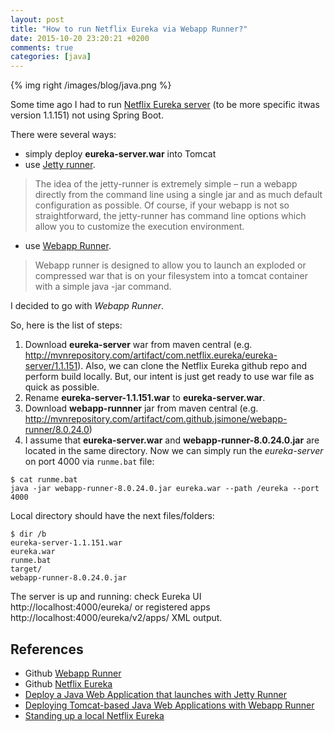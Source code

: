 ```yaml
---
layout: post
title: "How to run Netflix Eureka via Webapp Runner?"
date: 2015-10-20 23:20:21 +0200
comments: true
categories: [java]
---
```


{% img right  /images/blog/java.png %}

Some time ago I had to run [Netflix Eureka server](https://github.com/Netflix/eureka) (to be more specific itwas version 1.1.151) not using Spring Boot.

There were several ways: 

- simply deploy **eureka-server.war** into Tomcat
- use [Jetty runner](http://www.eclipse.org/jetty/documentation/current/runner.html). 
>The idea of the jetty-runner is extremely simple – run a webapp directly from the command line using a single jar and as much default configuration as possible. Of course, if your webapp is not so straightforward, the jetty-runner has command line options which allow you to customize the execution environment.
- use [Webapp Runner](https://github.com/jsimone/webapp-runner). 
>Webapp runner is designed to allow you to launch an exploded or compressed war that is on your filesystem into a tomcat container with a simple java -jar command.

I decided to go with *Webapp Runner*.

So, here is the list of steps:

1. Download **eureka-server** war from maven central (e.g. http://mvnrepository.com/artifact/com.netflix.eureka/eureka-server/1.1.151). Also, we can clone the Netflix Eureka github repo and perform build locally. But, our intent is just get ready to use war file as quick as possible.
2. Rename **eureka-server-1.1.151.war** to **eureka-server.war**. 
3. Download **webapp-runnner** jar from maven central (e.g. http://mvnrepository.com/artifact/com.github.jsimone/webapp-runner/8.0.24.0)
4. I assume that **eureka-server.war** and **webapp-runner-8.0.24.0.jar** are located in the same directory. Now we can simply run the *eureka-server* on port 4000 via `runme.bat` file:
```
$ cat runme.bat
java -jar webapp-runner-8.0.24.0.jar eureka.war --path /eureka --port 4000
```

Local directory should have the next files/folders:
```
$ dir /b
eureka-server-1.1.151.war
eureka.war
runme.bat
target/
webapp-runner-8.0.24.0.jar
```

The server is up and running: check Eureka UI http://localhost:4000/eureka/ or registered apps http://localhost:4000/eureka/v2/apps/ XML output.

## References
- Github [Webapp Runner](https://github.com/jsimone/webapp-runner)
- Github [Netflix Eureka](https://github.com/Netflix/eureka)
- [Deploy a Java Web Application that launches with Jetty Runner](https://github.com/heroku/devcenter-jetty-runner)
- [Deploying Tomcat-based Java Web Applications with Webapp Runner](https://devcenter.heroku.com/articles/java-webapp-runner)
- [Standing up a local Netflix Eureka](http://www.java-allandsundry.com/2015/02/standing-up-local-netflix-eureka.html)